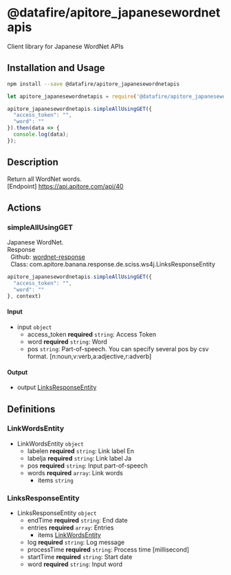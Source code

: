 # @datafire/apitore_japanesewordnetapis

Client library for Japanese WordNet APIs

## Installation and Usage
```bash
npm install --save @datafire/apitore_japanesewordnetapis
```
```js
let apitore_japanesewordnetapis = require('@datafire/apitore_japanesewordnetapis').create();

apitore_japanesewordnetapis.simpleAllUsingGET({
  "access_token": "",
  "word": ""
}).then(data => {
  console.log(data);
});
```

## Description

Return all WordNet words.<BR />[Endpoint] https://api.apitore.com/api/40

## Actions

### simpleAllUsingGET
Japanese WordNet.<BR />Response<BR />&nbsp; Github: <a href="https://github.com/keigohtr/apitore-response-parent/tree/master/wordnet-response">wordnet-response</a><BR />&nbsp; Class: com.apitore.banana.response.de.sciss.ws4j.LinksResponseEntity<BR />


```js
apitore_japanesewordnetapis.simpleAllUsingGET({
  "access_token": "",
  "word": ""
}, context)
```

#### Input
* input `object`
  * access_token **required** `string`: Access Token
  * word **required** `string`: Word
  * pos `string`: Part-of-speech. You can specify several pos by csv format. [n:noun,v:verb,a:adjective,r:adverb]

#### Output
* output [LinksResponseEntity](#linksresponseentity)



## Definitions

### LinkWordsEntity
* LinkWordsEntity `object`
  * labelen **required** `string`: Link label En
  * labelja **required** `string`: Link label Ja
  * pos **required** `string`: Input part-of-speech
  * words **required** `array`: Link words
    * items `string`

### LinksResponseEntity
* LinksResponseEntity `object`
  * endTime **required** `string`: End date
  * entries **required** `array`: Entries
    * items [LinkWordsEntity](#linkwordsentity)
  * log **required** `string`: Log message
  * processTime **required** `string`: Process time [millisecond]
  * startTime **required** `string`: Start date
  * word **required** `string`: Input word


